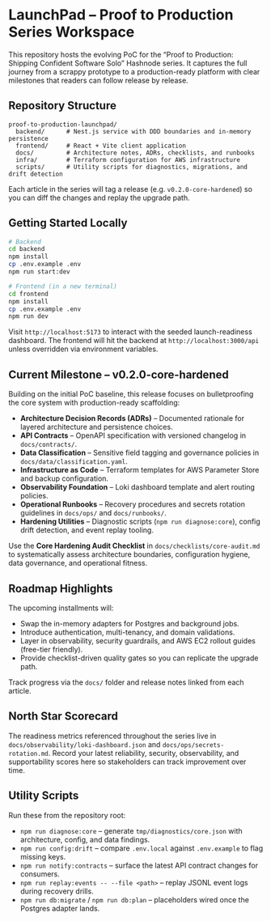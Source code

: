 # LaunchPad – Proof to Production Series Workspace

This repository hosts the evolving PoC for the “Proof to Production: Shipping Confident Software Solo” Hashnode series. It captures the full journey from a scrappy prototype to a production-ready platform with clear milestones that readers can follow release by release.

## Repository Structure

```
proof-to-production-launchpad/
  backend/      # Nest.js service with DDD boundaries and in-memory persistence
  frontend/     # React + Vite client application
  docs/         # Architecture notes, ADRs, checklists, and runbooks
  infra/        # Terraform configuration for AWS infrastructure
  scripts/      # Utility scripts for diagnostics, migrations, and drift detection
```

Each article in the series will tag a release (e.g. `v0.2.0-core-hardened`) so you can diff the changes and replay the upgrade path.

## Getting Started Locally

```bash
# Backend
cd backend
npm install
cp .env.example .env
npm run start:dev

# Frontend (in a new terminal)
cd frontend
npm install
cp .env.example .env
npm run dev
```

Visit `http://localhost:5173` to interact with the seeded launch-readiness dashboard. The frontend will hit the backend at `http://localhost:3000/api` unless overridden via environment variables.

## Current Milestone – v0.2.0-core-hardened

Building on the initial PoC baseline, this release focuses on bulletproofing the core system with production-ready scaffolding:

- **Architecture Decision Records (ADRs)** – Documented rationale for layered architecture and persistence choices.
- **API Contracts** – OpenAPI specification with versioned changelog in `docs/contracts/`.
- **Data Classification** – Sensitive field tagging and governance policies in `docs/data/classification.yaml`.
- **Infrastructure as Code** – Terraform templates for AWS Parameter Store and backup configuration.
- **Observability Foundation** – Loki dashboard template and alert routing policies.
- **Operational Runbooks** – Recovery procedures and secrets rotation guidelines in `docs/ops/` and `docs/runbooks/`.
- **Hardening Utilities** – Diagnostic scripts (`npm run diagnose:core`), config drift detection, and event replay tooling.

Use the **Core Hardening Audit Checklist** in `docs/checklists/core-audit.md` to systematically assess architecture boundaries, configuration hygiene, data governance, and operational fitness.

## Roadmap Highlights

The upcoming installments will:

- Swap the in-memory adapters for Postgres and background jobs.
- Introduce authentication, multi-tenancy, and domain validations.
- Layer in observability, security guardrails, and AWS EC2 rollout guides (free-tier friendly).
- Provide checklist-driven quality gates so you can replicate the upgrade path.

Track progress via the `docs/` folder and release notes linked from each article.

## North Star Scorecard

The readiness metrics referenced throughout the series live in `docs/observability/loki-dashboard.json` and `docs/ops/secrets-rotation.md`. Record your latest reliability, security, observability, and supportability scores here so stakeholders can track improvement over time.

## Utility Scripts

Run these from the repository root:

- `npm run diagnose:core` – generate `tmp/diagnostics/core.json` with architecture, config, and data findings.
- `npm run config:drift` – compare `.env.local` against `.env.example` to flag missing keys.
- `npm run notify:contracts` – surface the latest API contract changes for consumers.
- `npm run replay:events -- --file <path>` – replay JSONL event logs during recovery drills.
- `npm run db:migrate` / `npm run db:plan` – placeholders wired once the Postgres adapter lands.

